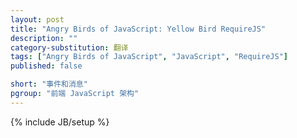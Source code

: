 ```yaml
---
layout: post
title: "Angry Birds of JavaScript: Yellow Bird RequireJS"
description: ""
category-substitution: 翻译
tags: ["Angry Birds of JavaScript", "JavaScript", "RequireJS"]
published: false

short: "事件和消息"
pgroup: "前端 JavaScript 架构"
---
```

{% include JB/setup %}
